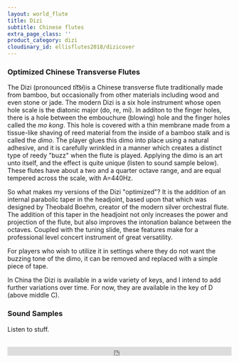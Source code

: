```yaml
---
layout: world_flute
title: Dizi
subtitle: Chinese flutes
extra_page_class: ''
product_category: dizi
cloudinary_id: ellisflutes2018/dizicover
---
```


### Optimized Chinese Transverse Flutes

The Dizi (pronounced *tǐt͡sɨ*)is a Chinese transverse flute traditionally made from bamboo, but occasionally from other materials including wood and even stone or jade.  The modern Dizi is a six hole instrument whose open hole scale is the diatonic major (do, re, mi).  In additon to the finger holes, there is a hole between the embouchure (blowing) hole and the finger holes called the *mo kong*.  This hole is covered with a thin membrane made from a tissue-like shaving of reed material from the inside of a bamboo stalk  and is called the *dimo*.  The player glues this dimo into place using a natural adhesive, and it is carefully wrinkled in a manner which creates a distinct type of reedy "buzz" when the flute is played.  Applying the dimo is an art unto itself, and the effect is quite unique (listen to sound sample below).  These flutes have about a two and a quarter octave range, and are equal tempered across the scale, with A=440Hz.

So what makes my versions of the Dizi "optimized"?  It is the addition of an internal parabolic taper in the headjoint, based upon that which was designed by Theobald Boehm, creator of the modern silver orchestral flute.  The addition of this taper in the headjoint not only increases the power and projection of the flute, but also improves the intonation balance between the octaves.  Coupled with the tuning slide, these features make for a professional level concert instrument of great versatility.

For players who wish to utilize it in settings where they do not want the buzzing tone of the dimo, it can be removed and replaced with a simple piece of tape.

In China the Dizi is available in a wide variety of keys, and I intend to add further variations over time.  For now, they are available in the key of D (above middle C).


### Sound Samples

Listen to stuff.<br/><br/>

<div class="callout">
  <iframe width="100%" height="20" scrolling="no" frameborder="no" allow="autoplay" src="https://w.soundcloud.com/player/?url=https%3A//api.soundcloud.com/tracks/745709797&color=%23ff5500&inverse=false&auto_play=false&show_user=true"></iframe>
</div>

